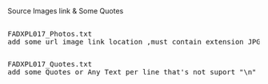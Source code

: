 ##
Source Images link & Some Quotes
##
<pre>
FADXPL017_Photos.txt
add some url image link location ,must contain extension JPG,PNG or gif
</pre>
##
<pre>
FADXPL017_Quotes.txt
add some Quotes or Any Text per line that's not suport "\n" must one lines
</pre>
##
